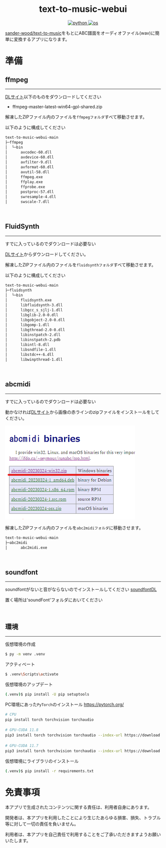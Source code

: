 <!-- # text-to-music-webui -->
<h1 align = "center">text-to-music-webui</h1>
<p align="center">
  <a href="https://img.shields.io/badge/python-3.9.0-blue">
    <img src="https://img.shields.io/badge/python-3.9.0-blue"alt="python">
  </a>
  <a href="https://img.shields.io/badge/-Windows10-blue">
    <img src="https://img.shields.io/badge/-Windows10-blue"alt="os">
  </a>
</p>

[sander-wood/text-to-music](https://huggingface.co/sander-wood/text-to-music)をもとにABC譜面をオーディオファイル(wav)に簡単に変換するアプリになります。



<!-- 
以下のものを利用します
- ffmpeg
    - https://www.ffmpeg.org/download.html
- FluidSynth
    - https://github.com/FluidSynth/fluidsynth/releases
- abcmidi
    - [github](https://github.com/sshlien/abcmidi)
    - [オリジナル](https://abc.sourceforge.net/abcMIDI/original/)
    - [DLサイト](https://abcplus.sourceforge.net/#abcmidi)
    - [インストール方法](https://mahoroba.logical-arts.jp/archives/1865)
-->

# 準備

## ffmpeg
---

[DLサイト](https://github.com/BtbN/FFmpeg-Builds/releases)以下のものをダウンロードしてください
- ffmpeg-master-latest-win64-gpl-shared.zip

解凍したZIPファイル内のファイルを`ffmpegフォルダ`すべて移動させます。

以下のように構成してください
```
text-to-music-webui-main
├─ffmpeg
│  └─bin
│      avcodec-60.dll
│      avdevice-60.dll
│      avfilter-9.dll
│      avformat-60.dll
│      avutil-58.dll
│      ffmpeg.exe
│      ffplay.exe
│      ffprobe.exe
│      postproc-57.dll
│      swresample-4.dll
│      swscale-7.dll
```

<br>

## FluidSynth
---
すでに入っているのでダウンロードは必要ない

[DLサイト](https://github.com/FluidSynth/fluidsynth/releases)からダウンロードしてください。

解凍したZIPファイル内のファイルを`fluidsynthフォルダ`すべて移動させます。

以下のように構成してください
```
text-to-music-webui-main
├─fluidsynth
│  └─bin
│      fluidsynth.exe
│      libfluidsynth-3.dll
│      libgcc_s_sjlj-1.dll
│      libglib-2.0-0.dll
│      libgobject-2.0-0.dll
│      libgomp-1.dll
│      libgthread-2.0-0.dll
│      libinstpatch-2.dll
│      libinstpatch-2.pdb
│      libintl-8.dll
│      libsndfile-1.dll
│      libstdc++-6.dll
│      libwinpthread-1.dll
```

<br>

## abcmidi
---

すでに入っているのでダウンロードは必要ない

動かなければ[DLサイト](https://abcplus.sourceforge.net/#abcmidi)から画像の赤ラインのzipファイルをインストールをしてください。

![img](./img/abc.png)

解凍したZIPファイル内のファイルを`abc2midiフォルダ`に移動させます。

```
text-to-music-webui-main
├─abc2midi
│      abc2midi.exe
```

<br>

## soundfont
---

soundfontがないと音がならないのでインストールしてください
[soundfontDL](https://ja.osdn.net/projects/sfnet_androidframe/releases/)

置く場所は'soundFont'フォルダにおいてください

<br>

## 環境
---

仮想環境の作成
```bash
$ py -m venv .venv
```

アクティベート
```bash
$ .venv\Scripts\activate
```

仮想環境のアップデート
```bash
(.venv)$ pip install -U pip setuptools
```

PC環境にあった`PyTorch`のインストール
https://pytorch.org/
```bash
# CPU
pip install torch torchvision torchaudio

# GPU-CUDA 11.8
pip3 install torch torchvision torchaudio --index-url https://download.pytorch.org/whl/cu118

# GPU-CUDA 11.7
pip3 install torch torchvision torchaudio --index-url https://download.pytorch.org/whl/cu117
```

仮想環境にライブラリのインストール
```bash
(.venv)$ pip install -r requirements.txt
```

<!--
ファイル実行がでるようにbatファイルを作成
環境も一緒にできればなおよし
-->


# 免責事項

本アプリで生成されたコンテンツに関する責任は、利用者自身にあります。

開発者は、本アプリを利用したことにより生じたあらゆる損害、損失、トラブル等に対して一切の責任を負いません。

利用者は、本アプリを自己責任で利用することをご了承いただきますようお願いいたします。

